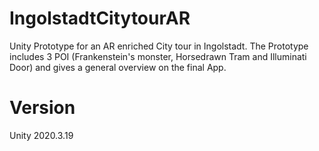 # IngolstadtCitytourAR
Unity Prototype for an AR enriched City tour in Ingolstadt.
The Prototype includes 3 POI (Frankenstein's monster, Horsedrawn Tram and Illuminati Door) and gives a general overview on the final App.

# Version
Unity 2020.3.19
